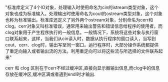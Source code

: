 "标准库定义了4个IO对象，处理输入时使用命名为cin的istream类型对象，这个对象也成为标准输入。处理输出时使用命名为cout的ostream类型对象，这个对象也称为标准输出。标准库还定义了另外两个ostream对象，分别命名为cerr和clog。cerr对象又叫标准错误，通常用来输出警告和错误信息给程序的使用者，而clog对象用于产生程序执行的一般信息。一般情况下，系统将这些对象与执行窗口联系起来，这样，当我们从cin读入时，数据从执行程序的窗口读入，当写到cout、cerr、clog时，输出写至同一窗口。运行程序时，大部分操作系统都提供了重定向输入或者输出流的方法。利用重定向可以将这些流与所选择的文件联系起来"

cerr 和 clog 区别在于cerr不经过缓冲区,直接向显示器输出信息,而clog中的信息存放在缓冲区,缓冲区满或者遇到endl时才输出.
